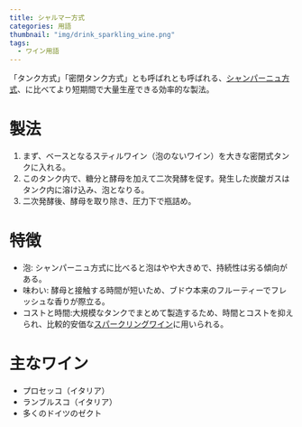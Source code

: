 ```yaml
---
title: シャルマー方式
categories: 用語
thumbnail: "img/drink_sparkling_wine.png"
tags:
  - ワイン用語
---
```


「タンク方式」「密閉タンク方式」とも呼ばれとも呼ばれる、[シャンパーニュ方式](/posts/words/champenoise-method)、に比べてより短期間で大量生産できる効率的な製法。

# 製法

1. まず、ベースとなるスティルワイン（泡のないワイン）を大きな密閉式タンクに入れる。
2. このタンク内で、糖分と酵母を加えて二次発酵を促す。発生した炭酸ガスはタンク内に溶け込み、泡となりる。
3. 二次発酵後、酵母を取り除き、圧力下で瓶詰め。

# 特徴

- 泡: シャンパーニュ方式に比べると泡はやや大きめで、持続性は劣る傾向がある。
- 味わい: 酵母と接触する時間が短いため、ブドウ本来のフルーティーでフレッシュな香りが際立る。
- コストと時間:大規模なタンクでまとめて製造するため、時間とコストを抑えられ、比較的安価な[スパークリングワイン](/posts/kinds_of_wines/sparkling)に用いられる。

# 主なワイン

- プロセッコ（イタリア）
- ランブルスコ（イタリア）
- 多くのドイツのゼクト

